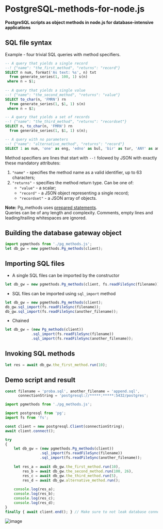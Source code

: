 # PostgreSQL-methods-for-node.js
**PostgreSQL scripts as object methods in node.js for database-intensive applications**  

## SQL file syntax

Example - four trivial SQL queries with method specifiers.
```sql
-- A query that yields a single record
--! {"name": "the_first_method", "returns": "record"}
SELECT n num, format('As text: %s', n) txt
  from generate_series(1, 100, 1) s(n)
 where n = $1;
  
-- A query that yields a single value
--! {"name": "the_second_method", "returns": "value"}
SELECT to_char(n, 'FMRN') rn
  from generate_series(1, $1, 1) s(n)
 where n = $2;

-- A query that yields a set of records
--! {"name": "the_third_method", "returns": "recordset"}
SELECT n, to_char(n, 'FMRN') rn
  from generate_series(1, $1, 1) s(n);

-- A query with no parameters
--! {"name": "alternative_method", "returns": "record"}
SELECT 1 as num, 'one' as eng, 'edno' as bul, 'bir' as tur, 'ANY' as amount;
```
Method specifiers are lines that start with `--!` folowed by JSON with exactly these mandatory attributes:
1. `"name"` - specifies the method name as a valid identifier, up to 63 characters;
2. `"returns"` - specifies the method return type. Can be one of:
   * `"value"` - a scalar;
   * `"record"` - a JSON object representing a single record;
   * `"recordset"` - a JSON array of objects.  

**Note:** Pg_methods uses [prepared statements](https://node-postgres.com/features/queries#prepared-statements).  
Queries can be of any length and complexity. Comments, empty lines and leading/trailing whitespaces are ignored.  


## Building the database gateway object  
```js
import pgmethods from './pg_methods.js';
let db_gw = new pgmethods.Pg_methods(client);
```
## Importing SQL files  
- A single SQL files can be imported by the constructor
```js
let db_gw = new pgmethods.Pg_methods(client, fs.readFileSync(filename));
```
- SQL files can be imported using `sql_import` method
```js
let db_gw = new pgmethods.Pg_methods(client);
db_gw.sql_import(fs.readFileSync(filename));
db_gw.sql_import(fs.readFileSync(another_filename));
```
- Chained
```js
let db_gw = (new Pg_methods(client))
            .sql_import(fs.readFileSync(filename))
            .sql_import(fs.readFileSync(another_filename));
```
## Invoking SQL methods
```js
let res = await db_gw.the_first_method.run(10);
```
## Demo script and result
```js
const filename = 'proba.sql', another_filename = 'append.sql',
      connectionString = 'postgresql://*****:*****:5432/postgres';

import pgmethods from './pg_methods.js';

import postgresql from 'pg';
import fs from 'fs';

const client = new postgresql.Client(connectionString);
await client.connect();

try
{
    let db_gw = (new pgmethods.Pg_methods(client))
                .sql_import(fs.readFileSync(filename))
                .sql_import(fs.readFileSync(another_filename));
    
    let res_a = await db_gw.the_first_method.run(10),
        res_b = await db_gw.the_second_method.run(100, 26),
        res_c = await db_gw.the_third_method.run(5),
        res_d = await db_gw.alternative_method.run();
    
    console.log(res_a);
    console.log(res_b);
    console.log(res_c);
    console.log(res_d);
}
finally { await client.end(); } // Make sure to not leak database connections
```
![image](https://github.com/stefanov-sm/PostgreSQL-methods-for-node.js/assets/26185804/47106fa5-8f73-4691-a129-cac8659a1f08)


  
